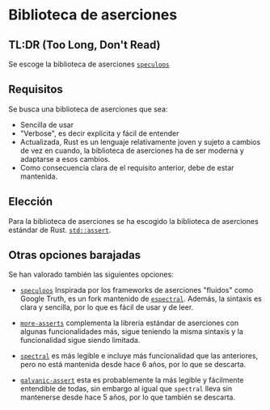 # Biblioteca de aserciones

## TL:DR (Too Long, Don't Read)

Se escoge la biblioteca de aserciones
[`speculoos`](https://github.com/oknozor/speculoos)

## Requisitos

Se busca una biblioteca de aserciones que sea:
- Sencilla de usar
- "Verbose", es decir explícita y fácil de entender
- Actualizada, Rust es un lenguaje relativamente joven y sujeto a cambios de
vez en cuando, la biblioteca de aserciones ha de ser moderna y adaptarse a
esos cambios.
- Como consecuencia clara de el requisito anterior, debe de estar mantenida.

## Elección

Para la biblioteca de aserciones se ha escogido la biblioteca de aserciones
estándar de Rust.
[`std::assert`](https://doc.rust-lang.org/std/macro.assert.html).


## Otras opciones barajadas

Se han valorado también las siguientes opciones:

- [`speculoos`](https://github.com/oknozor/speculoos)
Inspirada por los frameworks de aserciones "fluidos" como Google Truth,
es un fork mantenido de [`espectral`](https://github.com/cfrancia/spectral).
Además, la sintaxis es clara y sencilla, por lo que es fácil de usar y de leer.


- [`more-asserts`](https://docs.rs/more-asserts/latest/more_asserts/)
complementa la librería estándar de aserciones con algunas funcionalidades más,
sigue teniendo la misma sintaxis y la funcionalidad sigue siendo limitada.

- [`spectral`](https://github.com/cfrancia/spectral) es más legible e incluye
más funcionalidad que las anteriores, pero no está mantenida desde hace 6
años, por lo que se descarta.

- [`galvanic-assert`](https://github.com/mindsbackyard/galvanic-assert) esta
es probablemente la más legible y fácilmente entendible de todas, sin embargo
al igual que `spectral` lleva sin mantenerse desde hace 5 años, por lo que
también se descarta.
